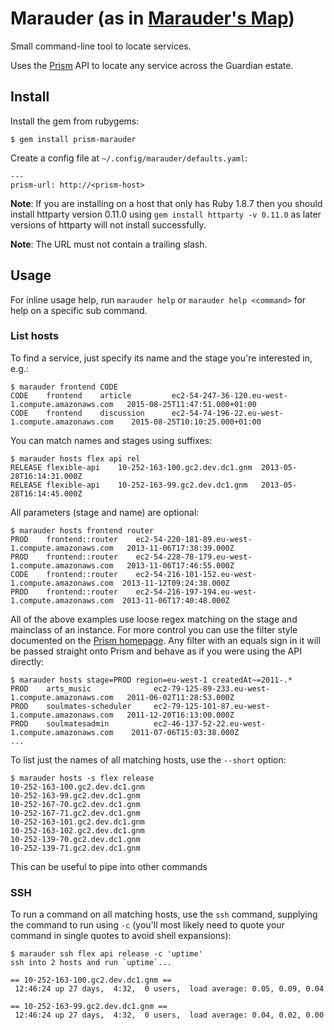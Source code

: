 # Marauder (as in [Marauder's Map](http://harrypotter.wikia.com/wiki/Marauder's_Map))

Small command-line tool to locate services.

Uses the [Prism](http://prism.gutools.co.uk/) API to locate any service across the Guardian estate.

## Install

Install the gem from rubygems:
```
$ gem install prism-marauder
```

Create a config file at `~/.config/marauder/defaults.yaml`:
```
---
prism-url: http://<prism-host>
```

**Note**: If you are installing on a host that only has Ruby 1.8.7 then you should install httparty version 
0.11.0 using `gem install httparty -v 0.11.0` as later versions of httparty will not install successfully.

**Note**: The URL must not contain a trailing slash.

## Usage

For inline usage help, run `marauder help` or `marauder help <command>` for help on a specific sub command.

### List hosts

To find a service, just specify its name and the stage you're interested in, e.g.:

```
$ marauder frontend CODE
CODE	frontend 	article     	ec2-54-247-36-120.eu-west-1.compute.amazonaws.com 	2015-08-25T11:47:51.000+01:00
CODE	frontend 	discussion  	ec2-54-74-196-22.eu-west-1.compute.amazonaws.com  	2015-08-25T10:10:25.000+01:00
```

You can match names and stages using suffixes:

```
$ marauder hosts flex api rel
RELEASE	flexible-api	10-252-163-100.gc2.dev.dc1.gnm	2013-05-28T16:14:31.000Z
RELEASE	flexible-api	10-252-163-99.gc2.dev.dc1.gnm 	2013-05-28T16:14:45.000Z
```

All parameters (stage and name) are optional:

```
$ marauder hosts frontend router
PROD	frontend::router	ec2-54-220-181-89.eu-west-1.compute.amazonaws.com 	2013-11-06T17:38:39.000Z
PROD	frontend::router	ec2-54-228-78-179.eu-west-1.compute.amazonaws.com 	2013-11-06T17:46:55.000Z
CODE	frontend::router	ec2-54-216-101-152.eu-west-1.compute.amazonaws.com	2013-11-12T09:24:38.000Z
PROD	frontend::router	ec2-54-216-197-194.eu-west-1.compute.amazonaws.com	2013-11-06T17:40:48.000Z
```

All of the above examples use loose regex matching on the stage and mainclass of an instance. For
more control you can use the filter style documented on the 
[Prism homepage](http://prism.gutools.co.uk/). Any filter with an equals sign in it will be passed
straight onto Prism and behave as if you were using the API directly:

```
$ marauder hosts stage=PROD region=eu-west-1 createdAt~=2011-.*
PROD	arts_music           	ec2-79-125-89-233.eu-west-1.compute.amazonaws.com	2011-06-02T11:28:53.000Z
PROD	soulmates-scheduler  	ec2-79-125-101-87.eu-west-1.compute.amazonaws.com	2011-12-20T16:13:00.000Z
PROD	soulmatesadmin       	ec2-46-137-52-22.eu-west-1.compute.amazonaws.com 	2011-07-06T15:03:38.000Z
...
```

To list just the names of all matching hosts, use the `--short` option:

```
$ marauder hosts -s flex release
10-252-163-100.gc2.dev.dc1.gnm
10-252-163-99.gc2.dev.dc1.gnm
10-252-167-70.gc2.dev.dc1.gnm
10-252-167-71.gc2.dev.dc1.gnm
10-252-163-101.gc2.dev.dc1.gnm
10-252-163-102.gc2.dev.dc1.gnm
10-252-139-70.gc2.dev.dc1.gnm
10-252-139-71.gc2.dev.dc1.gnm
```

This can be useful to pipe into other commands

### SSH

To run a command on all matching hosts, use the `ssh` command, supplying the command to run using `-c` (you'll most likely need to quote your command in single quotes to avoid shell expansions):

```
$ marauder ssh flex api release -c 'uptime'
ssh into 2 hosts and run `uptime`...

== 10-252-163-100.gc2.dev.dc1.gnm ==
 12:46:24 up 27 days,  4:32,  0 users,  load average: 0.05, 0.09, 0.04

== 10-252-163-99.gc2.dev.dc1.gnm ==
 12:46:24 up 27 days,  4:32,  0 users,  load average: 0.04, 0.02, 0.00
```
